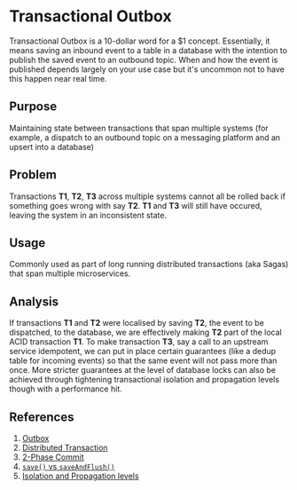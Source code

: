 # Transactional Outbox 
Transactional Outbox is a 10-dollar word for a $1 concept. Essentially, it means saving an inbound event to a table in a database with the intention to publish the saved event to an outbound topic. When and how the event is published depends largely on your use case but it's uncommon not to have this happen near real time.

## Purpose
Maintaining state between transactions that span multiple systems (for example, a dispatch to an outbound topic on a messaging platform and an upsert into a database)

## Problem
Transactions **T1**, **T2**, **T3** across multiple systems cannot all be rolled back if something goes wrong with say **T2**. **T1** and **T3** will still have occured, leaving the system in an inconsistent state. 

## Usage
Commonly used as part of long running distributed transactions (aka Sagas) that span multiple microservices.

## Analysis
If transactions **T1** and **T2** were localised by saving **T2**, the event to be dispatched, to the database, we are effectively making **T2** part of the local ACID transaction **T1**. To make transaction **T3**, say a call to an upstream service idempotent, we can put in place certain guarantees (like a dedup table for incoming events) so that the same event will not pass more than once. More stricter guarantees at the level of database locks can also be achieved through tightening transactional isolation and propagation levels though with a performance hit.

## References
1. [Outbox](https://softwaremill.com/microservices-101/)
2. [Distributed Transaction](https://hazelcast.com/glossary/distributed-transaction/)
3. [2-Phase Commit](https://martinfowler.com/articles/patterns-of-distributed-systems/two-phase-commit.html)
4. [`save()` vs `saveAndFlush()`](https://stackoverflow.com/a/43884321)
5. [Isolation and Propagation levels](https://stackoverflow.com/questions/8490852/spring-transactional-isolation-propagation)
